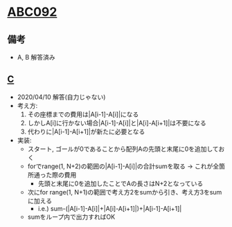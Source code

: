 # [ABC092](https://atcoder.jp/contests/abc092/tasks)

## 備考

- A, B 解答済み

## [C](https://atcoder.jp/contests/abc092/tasks/arc093_a)

- 2020/04/10 解答(自力じゃない)
- 考え方:
  1. その座標までの費用は|A[i-1]-A[i]|になる
  2. しかしA[i]に行かない場合|A[i-1]-A[i]|と|A[i]-A[i+1]|は不要になる
  3. 代わりに|A[i-1]-A[i+1]|が新たに必要となる
- 実装:
  - スタート, ゴールが0であることから配列Aの先頭と末尾に0を追加しておく
  - forでrange(1, N+2)の範囲の|A[i-1]-A[i]|の合計sumを取る -> これが全箇所通った際の費用
    - 先頭と末尾に0を追加したことでAの長さはN+2となっている
  - 次にfor range(1, N+1)の範囲で考え方2をsumから引き、考え方3をsumに加える
    - i.e.) sum-(|A[i-1]-A[i]|+|A[i]-A[i+1]|)+|A[i-1]-A[i+1]|
  - sumをループ内で出力すればOK
